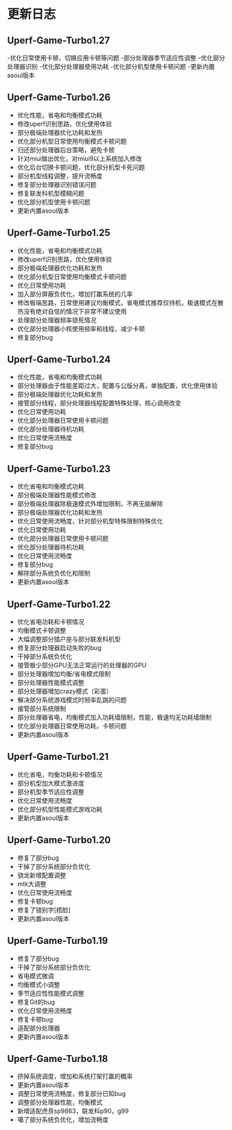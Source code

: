 # 更新日志


## Uperf-Game-Turbo1.27


-优化日常使用卡顿，切换应用卡顿等问题
-部分处理器季节适应性调整
-优化部分处理器识别
-优化部分处理器使用功耗
-优化部分机型使用卡顿问题
-更新内置asoul版本


## Uperf-Game-Turbo1.26


- 优化性能，省电和均衡模式功耗
- 修改uperf识别思路，优化使用体验
- 部分极端处理器优化功耗和发热
- 优化部分机型日常使用均衡模式卡顿问题
- 归还部分处理器后台策略，避免卡顿
- 针对miui做出优化，对miui9以上系统加入修改
- 优化后台切换卡顿问题，优化部分机型卡死问题
- 部分机型线程调整，提升流畅度
- 修复部分处理器识别错误问题
- 修复联发科机型模糊问题
- 优化部分机型使用卡顿问题
- 更新内置asoul版本

## Uperf-Game-Turbo1.25


- 优化性能，省电和均衡模式功耗
- 修改uperf识别思路，优化使用体验
- 部分极端处理器优化功耗和发热
- 优化部分机型日常使用均衡模式卡顿问题
- 优化日常使用功耗
- 加入部分屏蔽负优化，增加打赢系统的几率
- 修改极端思路，日常使用建议均衡模式，省电模式推荐仅待机，极速模式在散热没有绝对自信的情况下非常不建议使用
- 处理部分处理器频率锁死情况
- 优化部分处理器小核使用频率和线程，减少卡顿
- 修复部分bug

## Uperf-Game-Turbo1.24


- 优化性能，省电和均衡模式功耗
- 部分处理器由于性能差距过大，配置与公版分离，单独配置，优化使用体验
- 部分极端处理器优化功耗和发热
- 接管部分线程，部分处理器线程配置特殊处理，核心调用改变
- 优化日常使用功耗
- 优化部分处理器日常使用卡顿问题
- 优化部分处理器待机功耗
- 优化日常使用流畅度
- 修复部分bug


## Uperf-Game-Turbo1.23

- 优化省电和均衡模式功耗
- 部分极端处理器性能模式修改
- 部分极端处理器除极速模式外增加限制，不再无脑解除
- 部分极端处理器优化功耗和发热
- 优化日常使用流畅度，针对部分机型特殊限制特殊优化
- 优化日常使用功耗
- 优化部分处理器日常使用卡顿问题
- 优化部分处理器待机功耗
- 优化日常使用流畅度
- 修复部分bug
- 解除部分系统负优化和限制
- 更新内置asoul版本

## Uperf-Game-Turbo1.22

- 优化省电功耗和卡顿情况
- 均衡模式卡顿调整
- 大幅调整部分猎户座与部分联发科机型
- 修复部分处理器启动失败的bug
- 干掉部分系统负优化
- 接管极少部分GPU无法正常运行的处理器的GPU
- 部分处理器增加均衡/省电模式限制
- 部分处理器性能模式调整
- 部分处理器增加crazy模式（彩蛋）
- 解决部分系统游戏模式时频率乱跳的问题
- 接管部分系统限制
- 部分处理器省电，均衡模式加入功耗墙限制，性能，极速均无功耗墙限制
- 优化部分处理器日常使用功耗，卡顿问题
- 更新内置asoul版本

## Uperf-Game-Turbo1.21

- 优化省电，均衡功耗和卡顿情况
- 部分机型加大模式激进度
- 部分机型季节适应性调整
- 优化日常使用流畅度
- 优化部分机型性能模式游戏功耗
- 更新内置asoul版本

## Uperf-Game-Turbo1.20

- 修复了部分bug
- 干掉了部分系统部分负优化
- 骁龙新增配置调整
- mtk大调整
- 优化日常使用流畅度
- 修复卡顿bug
- 修复了错别字[捂脸]
- 更新内置asoul版本

## Uperf-Game-Turbo1.19

- 修复了部分bug 
- 干掉了部分系统部分负优化
- 省电模式微调
- 均衡模式小调整 
- 季节适应性性能模式调整 
- 修复Git的bug 
- 优化日常使用流畅度 
- 修复卡顿bug 
- 适配部分处理器
- 更新内置asoul版本

## Uperf-Game-Turbo1.18

- 挤掉系统调度，增加和系统打架打赢的概率
- 更新内置asoul版本
- 调整日常使用流畅度，修复部分已知bug
- 调整部分处理器性能，均衡模式
- 新增适配虎贲sp9863，联发科p90，g99
- 噶了部分系统负优化，增加流畅度
